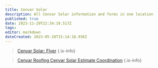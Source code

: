 ```yaml
---
title: Cenvar Solar
description: All Cenvar Solar information and forms in one location
published: true
date: 2023-11-29T22:34:19.517Z
tags: 
editor: markdown
dateCreated: 2023-05-28T15:14:18.936Z
---
```




> [Cenvar Solar: Flyer](https://wiki.cenvarroofing.com/i/207)
{.is-info}


> [Cenvar Roofing Cenvar Solar Estimate Coordination](/Company/Cenvar-Roofing-Cenvar-Solar-Integration/Cenvar-Roofing-Cenvar-Solar-Estimate-Coordination)
{.is-info}
